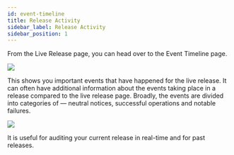 ```yaml
---
id: event-timeline
title: Release Activity
sidebar_label: Release Activity
sidebar_position: 1
---
```


From the Live Release page, you can head over to the Event Timeline page.

![](/img/button-event-timeline.png)

This shows you important events that have happened for the live release. It can often have additional information about the events taking place in a release compared to the live release page. Broadly, the events are divided into categories of — neutral notices, successful operations and notable failures.

![](/img/event-timeline.png)

It is useful for auditing your current release in real-time and for past releases.
